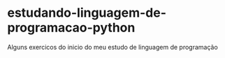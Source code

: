 # estudando-linguagem-de-programacao-python
Alguns exercicos do inicio do meu estudo de linguagem de programação
